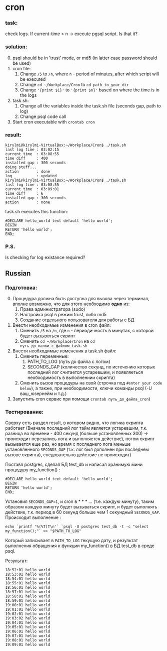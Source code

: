 # cron

### task:
check logs. If current-time > n -> execute pgsql script. Is that it? 

### solution:
0. psql should be in 'trust' mode, or md5 (in latter case password should be used)
1. cron file:
    1. Change `/5` to `/n`, where `n` - period of minutes, after which script will be executed
    2. Change `cd ~/Workplace/Cron` to `cd path_to_your_dir`
    3. Change `'{print $1}'` to `'{print $n}'` based on where the time is in the logs
2. task.sh:
    1. Change all the variables inside the task.sh file (seconds gap, path to log)
    2. Change psql code call
3. Start cron executable with `crontab cron`


### result:

```
kirylmi@kirylmi-VirtualBox:~/Workplace/Cron$ ./task.sh 
last log time : 03:02:15
current time  : 03:08:55
time diff     : 400
installed gap : 300 seconds
doing stuff...
action        : done
log           : updated
kirylmi@kirylmi-VirtualBox:~/Workplace/Cron$ ./task.sh 
last log time : 03:08:55
current time  : 03:09:01
time diff     : 6
installed gap : 300 seconds
action	      : none

```

task.sh executes this function:
```
#DECLARE hello_world text default 'hello world';
BEGIN 
RETURN 'hello world';
END;
```

### P.S.
Is checking for log existance required?


## Russian

### Подготовка:

0. Процедура должна быть доступна для вызова через терминал, вполне возможно, что для этого необходимо **одно** из:
    1. Права администратора (sudo)
    2. Настройка psql в режим trust, либо md5
    3. Создание отдельного пользователя для работы с БД
1. Внести необходимые изменения в cron файл:
    1. Сменить `/5` на `/n`, где `n` - периодичность в минутах, с которой будет *вызываться* скрипт
    2. Сменить `cd ~/Workplace/Cron` на `cd путь_до_папки_с_файлом_task.sh`
2. Внести необходимые изменения в task.sh файл:
    1. Сменить переменные:
        1. PATH_TO_LOG (путь до файла с логом)
        2. SECONDS_GAP (количество секунд, по истечению которых последний лог считается устаревшим, и появляеться необходимость в выполнениии  скрипта)
    2. Сменить вызов процедуры на свой (строчка под `#enter your code below`), а также, при необходимости, ключи команды psql (-U ваш_юзернейм и т.д.)
3. Запустить cron сервис при помощи `crontab путь_до_файла_cron`)

### Тестирование:

Сверху есть раздел result, в котором видно, что логика скрипта работает (Вначале последний лог тайм является устаревшим, т.к. разница во времени - 400 секунд (больше установленных 300) -> происходит перезапись лога и выполняется действие), потом скрипт вызывается еще раз, но время с последнего лога меньше установленного `SECONDS_GAP` (т.к. лог был дополнен при последнем вызове скрипта), следовательно действие не происходит)

Поставл postgres, сделал БД test_db и написал хранимую мини процедуру my_function() :
```
#DECLARE hello_world text default 'hello world';
BEGIN 
RETURN 'hello world';
END;
```
Установил `SECONDS_GAP=1`, и cron в * * * ... (т.е. каждую минуту), таким образом каждую минуту будет вызываться скрипт, и будет выполнять действие, т.к. период в 60 секунд больше чем 1 секундный `SECONDS_GAP`. Происходит выполнение :
```
echo `printf '%(%T)T\n'` `psql -U postgres test_db -t -c "select my_function();"` >> "$PATH_TO_LOG"
```
Который записывает в `PATH_TO_LOG` текущую дату, и результат выполнения обращения к функции my_function() в БД test_db в среде psql.

Результат:
```
18:52:01 hello world
18:53:01 hello world
18:54:01 hello world
18:55:01 hello world
18:56:01 hello world
18:57:01 hello world
18:58:01 hello world
18:59:01 hello world
19:00:01 hello world
19:01:01 hello world
19:02:01 hello world
19:03:02 hello world
19:04:01 hello world
19:05:01 hello world
19:06:01 hello world
19:07:01 hello world
19:08:01 hello world
19:09:01 hello world
```








